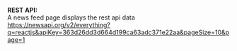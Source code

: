 **REST API:**<br/>
A news feed page displays the rest api data<br/>
https://newsapi.org/v2/everything?q=reactjs&apiKey=363d26dd3d664d199ca63adc371e22aa&pageSize=10&page=1
<br />
